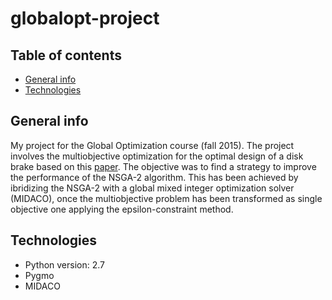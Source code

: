 # globalopt-project

## Table of contents
* [General info](#general-info)
* [Technologies](#technologies)

## General info
My project for the Global Optimization course (fall 2015). 
The project involves the multiobjective optimization for the optimal design of a disk brake based on this [paper](https://pdfs.semanticscholar.org/fe65/868d0aa4c2bf714410e7f093dce40d6aaa1b.pdf). 
The objective was to find a strategy to improve the performance of the NSGA-2 algorithm. 
This has been achieved by ibridizing the NSGA-2 with a global mixed integer optimization solver (MIDACO), once the multiobjective problem has been transformed as single objective one applying the epsilon-constraint method.
	
## Technologies
* Python version: 2.7
* Pygmo 
* MIDACO
